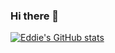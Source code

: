 ### Hi there 👋

<!--
**eddie8615/eddie8615** is a ✨ _special_ ✨ repository because its `README.md` (this file) appears on your GitHub profile.

Here are some ideas to get you started:

- 🔭 I’m currently working on ...
- 🌱 I’m currently learning ...
- 👯 I’m looking to collaborate on ...
- 🤔 I’m looking for help with ...
- 💬 Ask me about ...
- 📫 How to reach me: ...
- 😄 Pronouns: ...
- ⚡ Fun fact: ...
-->
[![Eddie's GitHub stats](https://github-readme-stats.vercel.app/api?username=eddie8615&count_private=true&show_icons=true&theme=radical)](https://github.com/anuraghazra/github-readme-stats)
